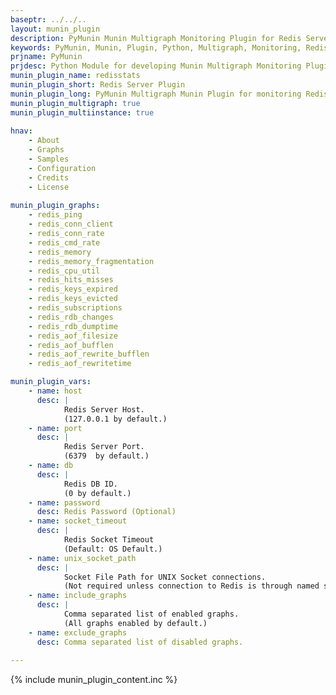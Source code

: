 ```yaml
---
baseptr: ../../..
layout: munin_plugin
description: PyMunin Munin Multigraph Monitoring Plugin for Redis Server in Python.
keywords: PyMunin, Munin, Plugin, Python, Multigraph, Monitoring, Redis
prjname: PyMunin
prjdesc: Python Module for developing Munin Multigraph Monitoring Plugins
munin_plugin_name: redisstats
munin_plugin_short: Redis Server Plugin
munin_plugin_long: PyMunin Multigraph Munin Plugin for monitoring Redis Server.
munin_plugin_multigraph: true
munin_plugin_multiinstance: true
                   
hnav:
    - About
    - Graphs
    - Samples
    - Configuration
    - Credits
    - License
                   
munin_plugin_graphs:
    - redis_ping
    - redis_conn_client
    - redis_conn_rate
    - redis_cmd_rate
    - redis_memory
    - redis_memory_fragmentation
    - redis_cpu_util
    - redis_hits_misses
    - redis_keys_expired
    - redis_keys_evicted
    - redis_subscriptions
    - redis_rdb_changes
    - redis_rdb_dumptime
    - redis_aof_filesize
    - redis_aof_bufflen
    - redis_aof_rewrite_bufflen
    - redis_aof_rewritetime

munin_plugin_vars:
    - name: host
      desc: |
            Redis Server Host.
            (127.0.0.1 by default.)
    - name: port
      desc: |
            Redis Server Port.
            (6379  by default.)
    - name: db
      desc: |
            Redis DB ID.
            (0 by default.)
    - name: password
      desc: Redis Password (Optional)
    - name: socket_timeout
      desc: |
            Redis Socket Timeout
            (Default: OS Default.)
    - name: unix_socket_path
      desc: |
            Socket File Path for UNIX Socket connections.
            (Not required unless connection to Redis is through named socket.)
    - name: include_graphs
      desc: |
            Comma separated list of enabled graphs.
            (All graphs enabled by default.)
    - name: exclude_graphs
      desc: Comma separated list of disabled graphs.   
  
---
```


{% include munin_plugin_content.inc %}
